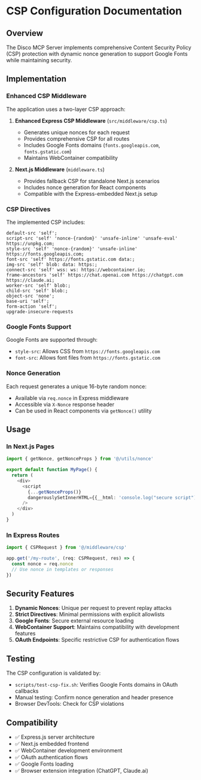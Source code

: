# CSP Configuration Documentation

## Overview

The Disco MCP Server implements comprehensive Content Security Policy (CSP) protection with dynamic nonce generation to support Google Fonts while maintaining security.

## Implementation

### Enhanced CSP Middleware

The application uses a two-layer CSP approach:

1. **Enhanced Express CSP Middleware** (`src/middleware/csp.ts`)
   - Generates unique nonces for each request
   - Provides comprehensive CSP for all routes
   - Includes Google Fonts domains (`fonts.googleapis.com`, `fonts.gstatic.com`)
   - Maintains WebContainer compatibility

2. **Next.js Middleware** (`middleware.ts`)
   - Provides fallback CSP for standalone Next.js scenarios
   - Includes nonce generation for React components
   - Compatible with the Express-embedded Next.js setup

### CSP Directives

The implemented CSP includes:

```csp
default-src 'self';
script-src 'self' 'nonce-{random}' 'unsafe-inline' 'unsafe-eval' https://unpkg.com;
style-src 'self' 'nonce-{random}' 'unsafe-inline' https://fonts.googleapis.com;
font-src 'self' https://fonts.gstatic.com data:;
img-src 'self' blob: data: https:;
connect-src 'self' wss: ws: https://webcontainer.io;
frame-ancestors 'self' https://chat.openai.com https://chatgpt.com https://claude.ai;
worker-src 'self' blob:;
child-src 'self' blob:;
object-src 'none';
base-uri 'self';
form-action 'self';
upgrade-insecure-requests
```

### Google Fonts Support

Google Fonts are supported through:
- `style-src`: Allows CSS from `https://fonts.googleapis.com`
- `font-src`: Allows font files from `https://fonts.gstatic.com`

### Nonce Generation

Each request generates a unique 16-byte random nonce:
- Available via `req.nonce` in Express middleware
- Accessible via `X-Nonce` response header
- Can be used in React components via `getNonce()` utility

## Usage

### In Next.js Pages

```typescript
import { getNonce, getNonceProps } from '@/utils/nonce'

export default function MyPage() {
  return (
    <div>
      <script 
        {...getNonceProps()} 
        dangerouslySetInnerHTML={{__html: 'console.log("secure script")'}} 
      />
    </div>
  )
}
```

### In Express Routes

```typescript
import { CSPRequest } from '@/middleware/csp'

app.get('/my-route', (req: CSPRequest, res) => {
  const nonce = req.nonce
  // Use nonce in templates or responses
})
```

## Security Features

1. **Dynamic Nonces**: Unique per request to prevent replay attacks
2. **Strict Directives**: Minimal permissions with explicit allowlists
3. **Google Fonts**: Secure external resource loading
4. **WebContainer Support**: Maintains compatibility with development features
5. **OAuth Endpoints**: Specific restrictive CSP for authentication flows

## Testing

The CSP configuration is validated by:
- `scripts/test-csp-fix.sh`: Verifies Google Fonts domains in OAuth callbacks
- Manual testing: Confirm nonce generation and header presence
- Browser DevTools: Check for CSP violations

## Compatibility

- ✅ Express.js server architecture
- ✅ Next.js embedded frontend
- ✅ WebContainer development environment
- ✅ OAuth authentication flows
- ✅ Google Fonts loading
- ✅ Browser extension integration (ChatGPT, Claude.ai)